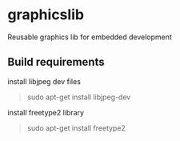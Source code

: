 # graphicslib
Reusable graphics lib for embedded development

## Build requirements

install libjpeg dev files
> sudo apt-get install libjpeg-dev

install freetype2 library
> sudo apt-get install freetype2


